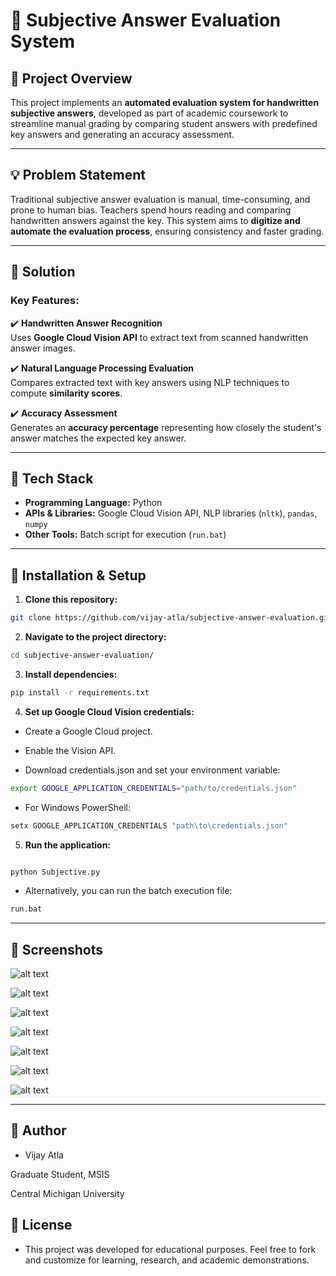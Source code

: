 # 📝 Subjective Answer Evaluation System

## 📌 Project Overview

This project implements an **automated evaluation system for handwritten subjective answers**, developed as part of academic coursework to streamline manual grading by comparing student answers with predefined key answers and generating an accuracy assessment.

---

## 💡 Problem Statement

Traditional subjective answer evaluation is manual, time-consuming, and prone to human bias. Teachers spend hours reading and comparing handwritten answers against the key. This system aims to **digitize and automate the evaluation process**, ensuring consistency and faster grading.

---

## 🎯 Solution

### **Key Features:**

✔️ **Handwritten Answer Recognition**  
Uses **Google Cloud Vision API** to extract text from scanned handwritten answer images.

✔️ **Natural Language Processing Evaluation**  
Compares extracted text with key answers using NLP techniques to compute **similarity scores**.

✔️ **Accuracy Assessment**  
Generates an **accuracy percentage** representing how closely the student's answer matches the expected key answer.

---

## 🔧 Tech Stack

- **Programming Language:** Python
- **APIs & Libraries:** Google Cloud Vision API, NLP libraries (`nltk`), `pandas`, `numpy`
- **Other Tools:** Batch script for execution (`run.bat`)

---

## 🚀 Installation & Setup

1. **Clone this repository:**

```bash
git clone https://github.com/vijay-atla/subjective-answer-evaluation.git

```

2. **Navigate to the project directory:**

```bash
cd subjective-answer-evaluation/

```

3. **Install dependencies:**

```bash
pip install -r requirements.txt
```

4. **Set up Google Cloud Vision credentials:**

- Create a Google Cloud project.

- Enable the Vision API.

- Download credentials.json and set your environment variable:

```bash
export GOOGLE_APPLICATION_CREDENTIALS="path/to/credentials.json"

```
- For Windows PowerShell:
```bash
setx GOOGLE_APPLICATION_CREDENTIALS "path\to\credentials.json"
```

5. **Run the application:**

```bash

python Subjective.py

```

- Alternatively, you can run the batch execution file:

```bash
run.bat
```

---

## 📸 Screenshots

![alt text](image.png)



![alt text](image-1.png)



![alt text](image-2.png)



![alt text](image-3.png)



![alt text](image-4.png)



![alt text](image-5.png)



![alt text](image-6.png)





---

## 👤 Author

- Vijay Atla

Graduate Student, MSIS

Central Michigan University

## 📝 License

- This project was developed for educational purposes. Feel free to fork and customize for learning, research, and academic demonstrations.

    
